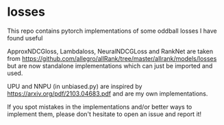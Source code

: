 # losses
This repo contains pytorch implementations of some oddball losses I have found useful

ApproxNDCGloss, Lambdaloss, NeuralNDCGLoss and RankNet are taken from https://github.com/allegro/allRank/tree/master/allrank/models/losses but are now standalone implementations which can just be imported and used.

UPU and NNPU (in unbiased.py) are inspired by https://arxiv.org/pdf/2103.04683.pdf and are my own implementations.



If you spot mistakes in the implementations and/or better ways to implement them, please don't hesitate to open an issue and report it!
